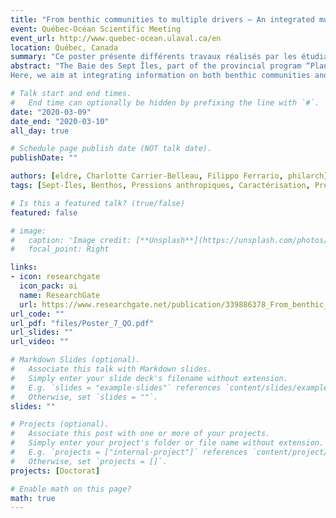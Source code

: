 ```yaml
---
title: "From benthic communities to multiple drivers – An integrated multi-approach study of the Baie des Sept Îles"
event: Québec-Océan Scientific Meeting
event_url: http://www.quebec-ocean.ulaval.ca/en
location: Québec, Canada
summary: "Ce poster présente différents travaux réalisés par les étudiants du laboratoire. [Prix de la meilleure affiche]"
abstract: "The Baie des Sept Îles, part of the provincial program “Plan Nord”, hosts one of the largest deep water ports in North America. Many human activities (e.g. fisheries, ore transformation) occur in the bay, which can affect natural ecosystems and potentially modify services they provide. As coastal ecosystems rank among the most vulnerable ecosystems, benthic communities are an ideal marker of ecosystem status.
Here, we aim at integrating information on both benthic communities and potential drivers of impacts to monitor the ecosystem status and to identify management actions. We present the results of a multi-approach study that a) characterized different ecological components in the bay, b) assessed the overall environmental status and c) detected effects of multiple drivers on benthic species. With this study, we provide an integrative framework to monitor the status of coastal benthic ecosystems and pave the way to inform managers on actionable policies in industrial harbour areas."

# Talk start and end times.
#   End time can optionally be hidden by prefixing the line with `#`.
date: "2020-03-09"
date_end: "2020-03-10"
all_day: true

# Schedule page publish date (NOT talk date).
publishDate: ""

authors: [eldre, Charlotte Carrier-Belleau, Filippo Ferrario, philarch]
tags: [Sept-Îles, Benthos, Pressions anthropiques, Caractérisation, Prédiction, Indicateurs, Mésocosmes]

# Is this a featured talk? (true/false)
featured: false

# image:
#   caption: 'Image credit: [**Unsplash**](https://unsplash.com/photos/bzdhc5b3Bxs)'
#   focal_point: Right

links:
- icon: researchgate
  icon_pack: ai
  name: ResearchGate
  url: https://www.researchgate.net/publication/339886378_From_benthic_communities_to_multiple_drivers_an_integrated_multi-approach_study_of_the_Baie_des_Sept_Iles
url_code: ""
url_pdf: "files/Poster_7_QO.pdf"
url_slides: ""
url_video: ""

# Markdown Slides (optional).
#   Associate this talk with Markdown slides.
#   Simply enter your slide deck's filename without extension.
#   E.g. `slides = "example-slides"` references `content/slides/example-slides.md`.
#   Otherwise, set `slides = ""`.
slides: ""

# Projects (optional).
#   Associate this post with one or more of your projects.
#   Simply enter your project's folder or file name without extension.
#   E.g. `projects = ["internal-project"]` references `content/project/deep-learning/index.md`.
#   Otherwise, set `projects = []`.
projects: [Doctorat]

# Enable math on this page?
math: true
---
```

